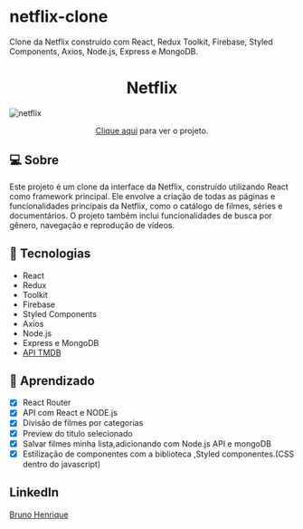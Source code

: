 # netflix-clone
Clone da Netflix construído com React, Redux Toolkit, Firebase, Styled Components, Axios, Node.js, Express e MongoDB.


<h1 align="center">
  Netflix
</h1>

<p align="center">
  
  </a>
  
![netflix](https://user-images.githubusercontent.com/50328718/218330063-cdf3b44d-ae31-4306-8d88-e4b4ba23d74a.png)
</p>

<p align="center"><a href="https://disneyplus-db.vercel.app/">Clique aqui</a> para ver o projeto.</p>

## 💻 Sobre
Este projeto é um clone da interface da Netflix, construído utilizando React como framework principal. Ele envolve a criação de todas as páginas e funcionalidades principais da Netflix, como o catálogo de filmes, séries e documentários. O projeto também inclui funcionalidades de busca por gênero, navegação e reprodução de vídeos.

## 🚀 Tecnologias

- React
- Redux
- Toolkit
- Firebase
- Styled Components
- Axios
- Node.js
- Express e MongoDB
- [API TMDB](https://www.themoviedb.org/documentation/api)

## 📔 Aprendizado

- [x]  React Router
- [x]  API com React e NODE.js
- [x]  Divisão de filmes por categorias
- [x]  Preview do titulo selecionado
- [x]  Salvar filmes minha lista,adicionando com Node.js API e mongoDB
- [x]  Estilização de componentes com a biblioteca ,Styled componentes.(CSS dentro do javascript)

## LinkedIn
<p> <a href="https://www.linkedin.com/in/bruno-henrique-29a063208/">Bruno Henrique</a></p>
